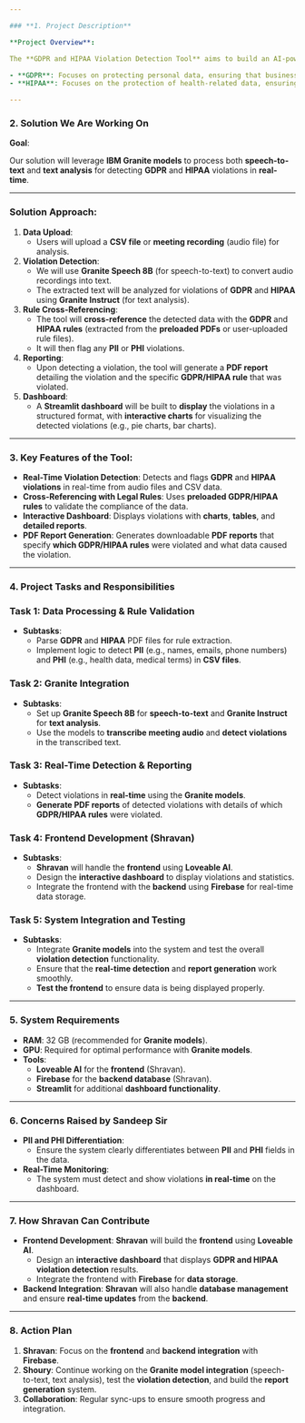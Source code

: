 ```yaml
---

### **1. Project Description**

**Project Overview**:

The **GDPR and HIPAA Violation Detection Tool** aims to build an AI-powered solution that can automatically detect **violations** of **GDPR** (General Data Protection Regulation) and **HIPAA** (Health Insurance Portability and Accountability Act) in **meeting recordings** and **CSV data**. The tool will analyze the data for the presence of **PII (Personally Identifiable Information)** and **PHI (Protected Health Information)** and flag any violations of compliance.

- **GDPR**: Focuses on protecting personal data, ensuring that businesses handle sensitive personal information (like names, email addresses, phone numbers) in compliance with the regulation.
- **HIPAA**: Focuses on the protection of health-related data, ensuring that medical information (like patient records, medical diagnoses, prescriptions) is protected from unauthorized access or sharing.

---
```


### **2. Solution We Are Working On**

**Goal**:

Our solution will leverage **IBM Granite models** to process both **speech-to-text** and **text analysis** for detecting **GDPR** and **HIPAA** violations in **real-time**.

---

### **Solution Approach:**

1. **Data Upload**:
    - Users will upload a **CSV file** or **meeting recording** (audio file) for analysis.
2. **Violation Detection**:
    - We will use **Granite Speech 8B** (for speech-to-text) to convert audio recordings into text.
    - The extracted text will be analyzed for violations of **GDPR** and **HIPAA** using **Granite Instruct** (for text analysis).
3. **Rule Cross-Referencing**:
    - The tool will **cross-reference** the detected data with the **GDPR** and **HIPAA rules** (extracted from the **preloaded PDFs** or user-uploaded rule files).
    - It will then flag any **PII** or **PHI** violations.
4. **Reporting**:
    - Upon detecting a violation, the tool will generate a **PDF report** detailing the violation and the specific **GDPR/HIPAA rule** that was violated.
5. **Dashboard**:
    - A **Streamlit dashboard** will be built to **display** the violations in a structured format, with **interactive charts** for visualizing the detected violations (e.g., pie charts, bar charts).

---

### **3. Key Features of the Tool**:

- **Real-Time Violation Detection**: Detects and flags **GDPR** and **HIPAA violations** in real-time from audio files and CSV data.
- **Cross-Referencing with Legal Rules**: Uses **preloaded GDPR/HIPAA rules** to validate the compliance of the data.
- **Interactive Dashboard**: Displays violations with **charts**, **tables**, and **detailed reports**.
- **PDF Report Generation**: Generates downloadable **PDF reports** that specify **which GDPR/HIPAA rules** were violated and what data caused the violation.

---

### **4. Project Tasks and Responsibilities**

### **Task 1: Data Processing & Rule Validation**

- **Subtasks**:
    - Parse **GDPR** and **HIPAA** PDF files for rule extraction.
    - Implement logic to detect **PII** (e.g., names, emails, phone numbers) and **PHI** (e.g., health data, medical terms) in **CSV files**.

### **Task 2: Granite Integration**

- **Subtasks**:
    - Set up **Granite Speech 8B** for **speech-to-text** and **Granite Instruct** for **text analysis**.
    - Use the models to **transcribe meeting audio** and **detect violations** in the transcribed text.

### **Task 3: Real-Time Detection & Reporting**

- **Subtasks**:
    - Detect violations in **real-time** using the **Granite models**.
    - **Generate PDF reports** of detected violations with details of which **GDPR/HIPAA rules** were violated.

### **Task 4: Frontend Development (Shravan)**

- **Subtasks**:
    - **Shravan** will handle the **frontend** using **Loveable AI**.
    - Design the **interactive dashboard** to display violations and statistics.
    - Integrate the frontend with the **backend** using **Firebase** for real-time data storage.

### **Task 5: System Integration and Testing**

- **Subtasks**:
    - Integrate **Granite models** into the system and test the overall **violation detection** functionality.
    - Ensure that the **real-time detection** and **report generation** work smoothly.
    - **Test the frontend** to ensure data is being displayed properly.

---

### **5. System Requirements**

- **RAM**: 32 GB (recommended for **Granite models**).
- **GPU**: Required for optimal performance with **Granite models**.
- **Tools**:
    - **Loveable AI** for the **frontend** (Shravan).
    - **Firebase** for the **backend database** (Shravan).
    - **Streamlit** for additional **dashboard functionality**.

---

### **6. Concerns Raised by Sandeep Sir**

- **PII and PHI Differentiation**:
    - Ensure the system clearly differentiates between **PII** and **PHI** fields in the data.
- **Real-Time Monitoring**:
    - The system must detect and show violations **in real-time** on the dashboard.

---

### **7. How Shravan Can Contribute**

- **Frontend Development**: **Shravan** will build the **frontend** using **Loveable AI**.
    - Design an **interactive dashboard** that displays **GDPR and HIPAA violation detection** results.
    - Integrate the frontend with **Firebase** for **data storage**.
- **Backend Integration**: **Shravan** will also handle **database management** and ensure **real-time updates** from the **backend**.

---

### **8. Action Plan**

1. **Shravan**: Focus on the **frontend** and **backend integration** with **Firebase**.
2. **Shoury**: Continue working on the **Granite model integration** (speech-to-text, text analysis), test the **violation detection**, and build the **report generation** system.
3. **Collaboration**: Regular sync-ups to ensure smooth progress and integration.